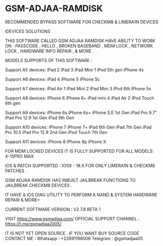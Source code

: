 # GSM-ADJAA-RAMDISK
RECOMMENDED BYPASS SOFTWARE FOR CHECKM8 &amp; LIMERA1N DEVICES

IDEVICES SOLUTIONS

THIS SOFTWARE CALLED GSM ADJAA RAMDISK HAVE ABILITY TO WORK ON : PASSCODE , HELLO , BROKEN BASEBAND  , MDM LOCK , NETWORK LOCK , HARDWARE INFO REPAIR , & MORE .

MODELS SUPPORTS OF THIS SOFTWARE : 

Support A5 devices:
iPad 2
iPad 3
iPad Mini 1
iPod 5th gen
iPhone 4s

Support A6 devices:
iPad 4
iPhone 5
iPhone 5c

Support A7 devices:
iPad Air 1
iPad Mini 2
iPad Mini 3
iPod 6th
iPhone 5s

Support A8 devices:
iPhone 6
iPhone 6+
iPad mini 4
iPad Air 2
iPod Touch 6th gen

Support A9 devices:
iPhone 6s
iPhone 6s+
iPhone S.E 1st Gen
iPad Pro 9.7"
iPad Pro 12.9 1st Gen
iPad 5th Gen

Support A10 devices:
iPhone 7
iPhone 7+
iPad 6th Gen
iPad 7th Gen
iPad Pro 10.5
iPad Pro 12.9 2nd Gen
iPod Touch 7th Gen

Support A11 devices:
iPhone 8
iPhone 8p
iPhone X

FOR MDM LOCKED DEVICES IT IS FULLY SUPPORTED FOR ALL MODELS: 4-15PRO MAX

IOS & PATCH SUPPORTED : IOS9 - 18.X FOR ONLY LIMERA1N & CHECKM8 PATCHES .

GSM ADJAA RAMDISK HAS INBUILT JAILBREAK FUNCTIONS TO JAILBREAK CHECKM8 DEVICES .

IT HAVE A IOS DIAG UTILITY TO PERFORM A NAND & SYSTEM HARDWARE REPAIR & MORE+ 

CURRENT SOFTWARE VERSION : V2.7.8 BETA 1

VISIT https://www.gsmadjaa.com/
OFFICIAL SUPPORT CHANNEL : https://t.me/gsmadjaa2005/

IT IS NOT YET OPEN SOURCE . IF YOU WANT BUY SOURCE CODE CONTACT ME : 
Whatsapp : +22891198506
Telegram : @gsmadjaa05



